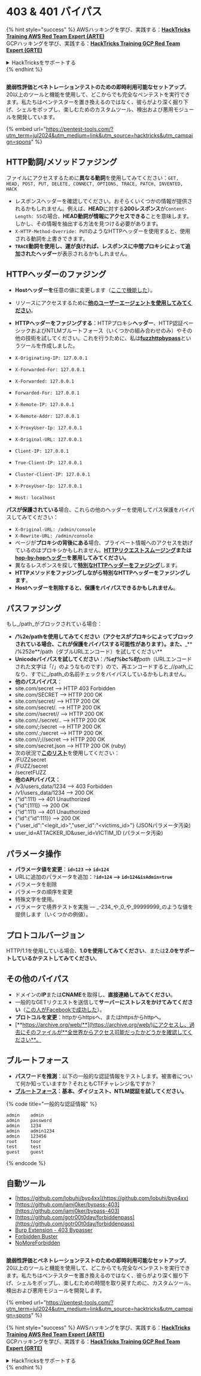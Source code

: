 # 403 & 401 バイパス

{% hint style="success" %}
AWSハッキングを学び、実践する：<img src="/.gitbook/assets/arte.png" alt="" data-size="line">[**HackTricks Training AWS Red Team Expert (ARTE)**](https://training.hacktricks.xyz/courses/arte)<img src="/.gitbook/assets/arte.png" alt="" data-size="line">\
GCPハッキングを学び、実践する：<img src="/.gitbook/assets/grte.png" alt="" data-size="line">[**HackTricks Training GCP Red Team Expert (GRTE)**<img src="/.gitbook/assets/grte.png" alt="" data-size="line">](https://training.hacktricks.xyz/courses/grte)

<details>

<summary>HackTricksをサポートする</summary>

* [**サブスクリプションプラン**](https://github.com/sponsors/carlospolop)を確認してください！
* **💬 [**Discordグループ**](https://discord.gg/hRep4RUj7f)または[**Telegramグループ**](https://t.me/peass)に参加するか、**Twitter** 🐦 [**@hacktricks\_live**](https://twitter.com/hacktricks\_live)**をフォローしてください。**
* **ハッキングトリックを共有するには、[**HackTricks**](https://github.com/carlospolop/hacktricks)および[**HackTricks Cloud**](https://github.com/carlospolop/hacktricks-cloud)のGitHubリポジトリにPRを送信してください。**

</details>
{% endhint %}

<figure><img src="/.gitbook/assets/pentest-tools.svg" alt=""><figcaption></figcaption></figure>

**脆弱性評価とペネトレーションテストのための即時利用可能なセットアップ**。20以上のツールと機能を使用して、どこからでも完全なペンテストを実行できます。私たちはペンテスターを置き換えるのではなく、彼らがより深く掘り下げ、シェルをポップし、楽しむためのカスタムツール、検出および悪用モジュールを開発しています。

{% embed url="https://pentest-tools.com/?utm_term=jul2024&utm_medium=link&utm_source=hacktricks&utm_campaign=spons" %}

## HTTP動詞/メソッドファジング

ファイルにアクセスするために**異なる動詞**を使用してみてください：`GET, HEAD, POST, PUT, DELETE, CONNECT, OPTIONS, TRACE, PATCH, INVENTED, HACK`

* レスポンスヘッダーを確認してください。おそらくいくつかの情報が提供されるかもしれません。例えば、**HEAD**に対する**200レスポンス**が`Content-Length: 55`の場合、**HEAD動詞が情報にアクセスできる**ことを意味します。しかし、その情報を抽出する方法を見つける必要があります。
* `X-HTTP-Method-Override: PUT`のようなHTTPヘッダーを使用すると、使用される動詞を上書きできます。
* **`TRACE`**動詞を使用し、運が良ければ、レスポンスに**中間プロキシによって追加されたヘッダー**が表示されるかもしれません。

## HTTPヘッダーのファジング

* **Hostヘッダーを**任意の値に変更します（[ここで機能した](https://medium.com/@sechunter/exploiting-admin-panel-like-a-boss-fc2dd2499d31)）。
* リソースにアクセスするために[**他のユーザーエージェントを使用してみてください**](https://github.com/danielmiessler/SecLists/blob/master/Fuzzing/User-Agents/UserAgents.fuzz.txt)。
* **HTTPヘッダーをファジングする**：HTTPプロキシ**ヘッダー**、HTTP認証ベーシックおよびNTLMブルートフォース（いくつかの組み合わせのみ）やその他の技術を試してください。これを行うために、私は[**fuzzhttpbypass**](https://github.com/carlospolop/fuzzhttpbypass)というツールを作成しました。

* `X-Originating-IP: 127.0.0.1`
* `X-Forwarded-For: 127.0.0.1`
* `X-Forwarded: 127.0.0.1`
* `Forwarded-For: 127.0.0.1`
* `X-Remote-IP: 127.0.0.1`
* `X-Remote-Addr: 127.0.0.1`
* `X-ProxyUser-Ip: 127.0.0.1`
* `X-Original-URL: 127.0.0.1`
* `Client-IP: 127.0.0.1`
* `True-Client-IP: 127.0.0.1`
* `Cluster-Client-IP: 127.0.0.1`
* `X-ProxyUser-Ip: 127.0.0.1`
* `Host: localhost`

**パスが保護されている**場合、これらの他のヘッダーを使用してパス保護をバイパスしてみてください：

* `X-Original-URL: /admin/console`
* `X-Rewrite-URL: /admin/console`
* ページが**プロキシの背後にある**場合、プライベート情報へのアクセスを妨げているのはプロキシかもしれません。[**HTTPリクエストスムージング**](../../pentesting-web/http-request-smuggling/)**または**[**hop-by-hopヘッダー**](../../pentesting-web/abusing-hop-by-hop-headers.md)**を悪用してみてください。**
* 異なるレスポンスを探して[**特別なHTTPヘッダーをファジング**](special-http-headers.md)します。
* **HTTPメソッドをファジングしながら特別なHTTPヘッダーをファジングします**。
* **Hostヘッダーを削除すると、保護をバイパスできるかもしれません**。

## パス**ファジング**

もし_/path_がブロックされている場合：

* _**/**_**%2e/pathを使用してみてください（アクセスがプロキシによってブロックされている場合、これが保護をバイパスする可能性があります）。また、**\_\*\* /%252e\*\*/path（ダブルURLエンコード）を試してください**
* **Unicodeバイパスを試してください**：_/**%ef%bc%8f**path_（URLエンコードされた文字は「/」のようなものです）ので、再エンコードすると_//path_になり、すでに_/path_の名前チェックをバイパスしているかもしれません。
* **他のパスバイパス**：
* site.com/secret –> HTTP 403 Forbidden
* site.com/SECRET –> HTTP 200 OK
* site.com/secret/ –> HTTP 200 OK
* site.com/secret/. –> HTTP 200 OK
* site.com//secret// –> HTTP 200 OK
* site.com/./secret/.. –> HTTP 200 OK
* site.com/;/secret –> HTTP 200 OK
* site.com/.;/secret –> HTTP 200 OK
* site.com//;//secret –> HTTP 200 OK
* site.com/secret.json –> HTTP 200 OK (ruby)
* 次の状況で[**このリスト**](https://github.com/danielmiessler/SecLists/blob/master/Fuzzing/Unicode.txt)を使用してください：
* /FUZZsecret
* /FUZZ/secret
* /secretFUZZ
* **他のAPIバイパス：**
* /v3/users\_data/1234 --> 403 Forbidden
* /v1/users\_data/1234 --> 200 OK
* {“id”:111} --> 401 Unauthorized
* {“id”:\[111]} --> 200 OK
* {“id”:111} --> 401 Unauthorized
* {“id”:{“id”:111\}} --> 200 OK
* {"user\_id":"\<legit\_id>","user\_id":"\<victims\_id>"} (JSONパラメータ汚染)
* user\_id=ATTACKER\_ID\&user\_id=VICTIM\_ID (パラメータ汚染)

## **パラメータ操作**

* **パラメータ値を変更**：**`id=123` --> `id=124`**
* URLに追加のパラメータを追加：`?`**`id=124` —-> `id=124&isAdmin=true`**
* パラメータを削除
* パラメータの順序を変更
* 特殊文字を使用。
* パラメータで境界テストを実施 — _-234_や_0_や_99999999_のような値を提供します（いくつかの例値）。

## **プロトコルバージョン**

HTTP/1.1を使用している場合、**1.0を使用してみてください**、または**2.0をサポートしているかテストしてみてください**。

## **その他のバイパス**

* ドメインの**IP**または**CNAME**を取得し、**直接連絡してみてください**。
* 一般的なGETリクエストを送信して**サーバーにストレスをかけてみてください**（[この人がFacebookで成功した](https://medium.com/@amineaboud/story-of-a-weird-vulnerability-i-found-on-facebook-fc0875eb5125)）。
* **プロトコルを変更**：httpからhttpsへ、またはhttpsからhttpへ。
* [**https://archive.org/web/**](https://archive.org/web/)にアクセスし、過去にそのファイルが**全世界からアクセス可能だったかどうかを確認してください**。

## **ブルートフォース**

* **パスワードを推測**：以下の一般的な認証情報をテストします。被害者について何か知っていますか？それともCTFチャレンジ名ですか？
* [**ブルートフォース**](../../generic-methodologies-and-resources/brute-force.md#http-brute)**：基本、ダイジェスト、NTLM認証を試してください。**

{% code title="一般的な認証情報" %}
```
admin    admin
admin    password
admin    1234
admin    admin1234
admin    123456
root     toor
test     test
guest    guest
```
{% endcode %}

## 自動ツール

* [https://github.com/lobuhi/byp4xx](https://github.com/lobuhi/byp4xx)
* [https://github.com/iamj0ker/bypass-403](https://github.com/iamj0ker/bypass-403)
* [https://github.com/gotr00t0day/forbiddenpass](https://github.com/gotr00t0day/forbiddenpass)
* [Burp Extension - 403 Bypasser](https://portswigger.net/bappstore/444407b96d9c4de0adb7aed89e826122)
* [Forbidden Buster](https://github.com/Sn1r/Forbidden-Buster)
* [NoMoreForbidden](https://github.com/akinerk/NoMoreForbidden)

<figure><img src="/.gitbook/assets/pentest-tools.svg" alt=""><figcaption></figcaption></figure>

**脆弱性評価とペネトレーションテストのための即時利用可能なセットアップ**。20以上のツールと機能を使用して、どこからでも完全なペンテストを実行できます。私たちはペンテスターを置き換えるのではなく、彼らがより深く掘り下げ、シェルをポップし、楽しむための時間を取り戻すために、カスタムツール、検出および悪用モジュールを開発します。

{% embed url="https://pentest-tools.com/?utm_term=jul2024&utm_medium=link&utm_source=hacktricks&utm_campaign=spons" %}

{% hint style="success" %}
AWSハッキングを学び、実践する：<img src="/.gitbook/assets/arte.png" alt="" data-size="line">[**HackTricks Training AWS Red Team Expert (ARTE)**](https://training.hacktricks.xyz/courses/arte)<img src="/.gitbook/assets/arte.png" alt="" data-size="line">\
GCPハッキングを学び、実践する：<img src="/.gitbook/assets/grte.png" alt="" data-size="line">[**HackTricks Training GCP Red Team Expert (GRTE)**<img src="/.gitbook/assets/grte.png" alt="" data-size="line">](https://training.hacktricks.xyz/courses/grte)

<details>

<summary>HackTricksをサポートする</summary>

* [**サブスクリプションプラン**](https://github.com/sponsors/carlospolop)を確認してください！
* **💬 [**Discordグループ**](https://discord.gg/hRep4RUj7f)または[**テレグラムグループ**](https://t.me/peass)に参加するか、**Twitter** 🐦 [**@hacktricks\_live**](https://twitter.com/hacktricks\_live)**をフォローしてください。**
* **ハッキングのトリックを共有するには、[**HackTricks**](https://github.com/carlospolop/hacktricks)および[**HackTricks Cloud**](https://github.com/carlospolop/hacktricks-cloud)のGitHubリポジトリにPRを提出してください。**

</details>
{% endhint %}
